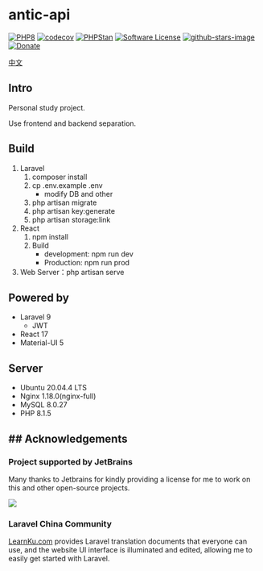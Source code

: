 antic-api
=======

[![PHP8](https://img.shields.io/badge/Language-PHP8-blue?style=flat-square&logo=PHP)](https://github.com/dogeow/antic-api)
[![codecov](https://codecov.io/gh/dogeow/antic-api/branch/master/graph/badge.svg?token=QJ7RYCXO96)](https://codecov.io/gh/dogeow/antic-api)
[![PHPStan](https://img.shields.io/badge/PHPStan-enabled-brightgreen.svg?style=flat)](https://github.com/phpstan/phpstan)
[![Software License](https://img.shields.io/badge/license-MIT-brightgreen.svg?style=flat-square)](LICENSE)
[![github-stars-image](https://img.shields.io/github/stars/dogeow/antic-api.svg?label=github%20stars)](https://github.com/dogeow/html5-antic-api)
[![Donate](https://img.shields.io/badge/donate-paypal-blue.svg?style=flat-square)](https://paypal.me/dogeow?locale.x=zh_XC)

[中文](README.md)

## Intro

Personal study project.

Use frontend and backend separation.

## Build

1. Laravel
    1. composer install
    2. cp .env.example .env
        * modify DB and other
    3. php artisan migrate
    5. php artisan key:generate
    6. php artisan storage:link
2. React
    1. npm install
    2. Build
        * development: npm run dev
        * Production: npm run prod
3. Web Server：php artisan serve

## Powered by

* Laravel 9
    * JWT
* React 17
* Material-UI 5

## Server

* Ubuntu 20.04.4 LTS
* Nginx 1.18.0(nginx-full)
* MySQL 8.0.27
* PHP 8.1.5

## ## Acknowledgements

### Project supported by JetBrains

Many thanks to Jetbrains for kindly providing a license for me to work on this and other open-source projects.

[![](https://resources.jetbrains.com/storage/products/company/brand/logos/jb_beam.svg)](https://www.jetbrains.com/?from=https://github.com/dogeow)

### Laravel China Community

[LearnKu.com](https://learnku.com) provides Laravel translation documents that everyone can use, and the website UI
interface is illuminated and edited, allowing me to easily get started with Laravel.
